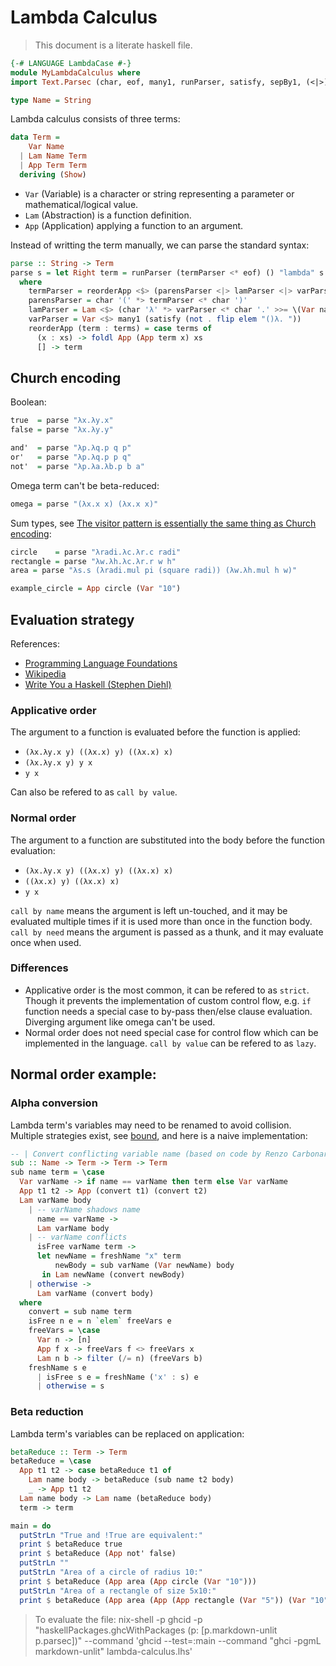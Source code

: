 # Lambda Calculus

> This document is a literate haskell file.

```haskell
{-# LANGUAGE LambdaCase #-}
module MyLambdaCalculus where
import Text.Parsec (char, eof, many1, runParser, satisfy, sepBy1, (<|>))

type Name = String
```

Lambda calculus consists of three terms:

```haskell
data Term =
    Var Name
  | Lam Name Term
  | App Term Term
  deriving (Show)
```

- `Var` (Variable) is a character or string representing a parameter or mathematical/logical value.
- `Lam` (Abstraction) is a function definition.
- `App` (Application) applying a function to an argument.

Instead of writting the term manually, we can parse the standard syntax:

```haskell
parse :: String -> Term
parse s = let Right term = runParser (termParser <* eof) () "lambda" s in term
  where
    termParser = reorderApp <$> (parensParser <|> lamParser <|> varParser) `sepBy1` char ' '
    parensParser = char '(' *> termParser <* char ')'
    lamParser = Lam <$> (char 'λ' *> varParser <* char '.' >>= \(Var name) -> pure name) <*> termParser
    varParser = Var <$> many1 (satisfy (not . flip elem "()λ. "))
    reorderApp (term : terms) = case terms of
      (x : xs) -> foldl App (App term x) xs
      [] -> term
```

## Church encoding

Boolean:

```haskell
true  = parse "λx.λy.x"
false = parse "λx.λy.y"

and'  = parse "λp.λq.p q p"
or'   = parse "λp.λq.p p q"
not'  = parse "λp.λa.λb.p b a"
```

Omega term can't be beta-reduced:

```haskell
omega = parse "(λx.x x) (λx.x x)"
```

Sum types, see [The visitor pattern is essentially the same thing as Church encoding](https://www.haskellforall.com/2021/01/the-visitor-pattern-is-essentially-same.html):

```haskell
circle    = parse "λradi.λc.λr.c radi"
rectangle = parse "λw.λh.λc.λr.r w h"
area = parse "λs.s (λradi.mul pi (square radi)) (λw.λh.mul h w)"

example_circle = App circle (Var "10")
```

## Evaluation strategy

References:

- [Programming Language Foundations](http://homepage.cs.uiowa.edu/%7Eslonnegr/plf/Book/Chapter5.pdf)
- [Wikipedia](https://en.wikipedia.org/wiki/Evaluation_strategy)
- [Write You a Haskell (Stephen Diehl)](http://dev.stephendiehl.com/fun/005_evaluation.html#call-by-need)

### Applicative order

The argument to a function is evaluated before the function is applied:

- `(λx.λy.x y) ((λx.x) y) ((λx.x) x)`
- `(λx.λy.x y) y x`
- `y x`

Can also be refered to as `call by value`.

### Normal order

The argument to a function are substituted into the body before the function evaluation:

- `(λx.λy.x y) ((λx.x) y) ((λx.x) x)`
- `((λx.x) y) ((λx.x) x)`
- `y x`

`call by name` means the argument is left un-touched, and it may be evaluated multiple times if it is used more than once in the function body.
`call by need` means the argument is passed as a thunk, and it may evaluate once when used.

### Differences

- Applicative order is the most common, it can be refered to as `strict`. Though it prevents the implementation of custom control flow, e.g. `if` function needs a special case to by-pass then/else clause evaluation.
  Diverging argument like omega can't be used.
- Normal order does not need special case for control flow which can be implemented in the language. `call by value` can be refered to as `lazy`.

## Normal order example:

### Alpha conversion

Lambda term's variables may need to be renamed to avoid collision.
Multiple strategies exist, see [bound](https://www.schoolofhaskell.com/user/edwardk/bound),
and here is a naive implementation:

```haskell
-- | Convert conflicting variable name (based on code by Renzo Carbonara)
sub :: Name -> Term -> Term -> Term
sub name term = \case
  Var varName -> if name == varName then term else Var varName
  App t1 t2 -> App (convert t1) (convert t2)
  Lam varName body
    | -- varName shadows name
      name == varName ->
      Lam varName body
    | -- varName conflicts
      isFree varName term ->
      let newName = freshName "x" term
          newBody = sub varName (Var newName) body
       in Lam newName (convert newBody)
    | otherwise ->
      Lam varName (convert body)
  where
    convert = sub name term
    isFree n e = n `elem` freeVars e
    freeVars = \case
      Var n -> [n]
      App f x -> freeVars f <> freeVars x
      Lam n b -> filter (/= n) (freeVars b)
    freshName s e
      | isFree s e = freshName ('x' : s) e
      | otherwise = s
```

### Beta reduction

Lambda term's variables can be replaced on application:

```haskell
betaReduce :: Term -> Term
betaReduce = \case
  App t1 t2 -> case betaReduce t1 of
    Lam name body -> betaReduce (sub name t2 body)
    _ -> App t1 t2
  Lam name body -> Lam name (betaReduce body)
  term -> term

main = do
  putStrLn "True and !True are equivalent:"
  print $ betaReduce true
  print $ betaReduce (App not' false)
  putStrLn ""
  putStrLn "Area of a circle of radius 10:"
  print $ betaReduce (App area (App circle (Var "10")))
  putStrLn "Area of a rectangle of size 5x10:"
  print $ betaReduce (App area (App (App rectangle (Var "5")) (Var "10")))
```

> To evaluate the file:
> nix-shell -p ghcid -p "haskellPackages.ghcWithPackages (p: [p.markdown-unlit p.parsec])" --command 'ghcid --test=:main --command "ghci -pgmL markdown-unlit" lambda-calculus.lhs'
